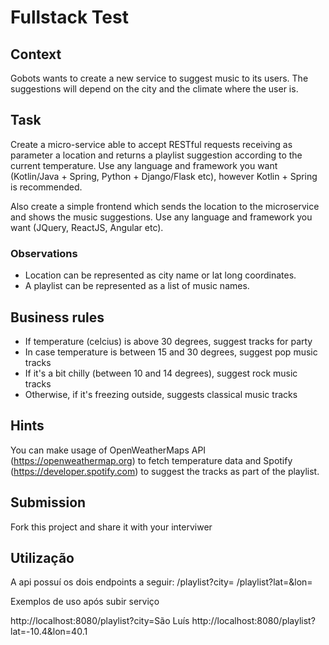 # Fullstack Test

## Context

Gobots wants to create a new service to suggest music to its users. The suggestions will depend on the city and the climate where the user is.

## Task

Create a micro-service able to accept RESTful requests receiving as parameter a location and returns a playlist suggestion according to the current temperature. Use any language and framework you want (Kotlin/Java + Spring, Python + Django/Flask etc), however Kotlin + Spring is recommended.

Also create a simple frontend which sends the location to the microservice and shows the music suggestions. Use any language and framework you want (JQuery, ReactJS, Angular etc).

### Observations
 - Location can be represented as city name or lat long coordinates.
 - A playlist can be represented as a list of music names.

## Business rules
* If temperature (celcius) is above 30 degrees, suggest tracks for party
* In case temperature is between 15 and 30 degrees, suggest pop music tracks
* If it's a bit chilly (between 10 and 14 degrees), suggest rock music tracks
* Otherwise, if it's freezing outside, suggests classical music tracks

## Hints
You can make usage of OpenWeatherMaps API (https://openweathermap.org) to fetch temperature data and Spotify (https://developer.spotify.com) to suggest the tracks as part of the playlist.

## Submission
Fork this project and share it with your interviwer


## Utilização
A api possuí os dois endpoints a seguir:
/playlist?city=
/playlist?lat=&lon=

Exemplos de uso após subir serviço

http://localhost:8080/playlist?city=São Luís
http://localhost:8080/playlist?lat=-10.4&lon=40.1


